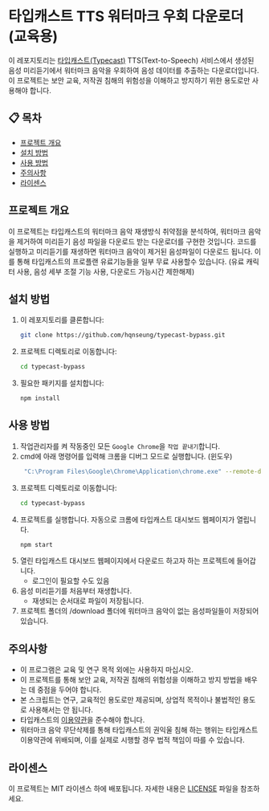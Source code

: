 # 타입캐스트 TTS 워터마크 우회 다운로더 (교육용)

이 레포지토리는 [타입캐스트(Typecast)](https://typecast.ai/) TTS(Text-to-Speech) 서비스에서 생성된 음성 미리듣기에서 워터마크 음악을 우회하여 음성 데이터를 추출하는 다운로더입니다. 이 프로젝트는 보안 교육, 저작권 침해의 위험성을 이해하고 방지하기 위한 용도로만 사용해야 합니다.

## 📋 목차
- [프로젝트 개요](#프로젝트-개요)
- [설치 방법](#설치-방법)
- [사용 방법](#사용-방법)
- [주의사항](#주의사항)
- [라이센스](#라이센스)

## 프로젝트 개요
이 프로젝트는 타입캐스트의 워터마크 음악 재생방식 취약점을 분석하여, 워터마크 음악을 제거하여 미리듣기 음성 파일을 다운로드 받는 다운로더를 구현한 것입니다. 코드를 실행하고 미리듣기를 재생하면 워터마크 음악이 제거된 음성파일이 다운로드 됩니다. 이를 통해 타입캐스트의 프로플랜 유료기능들을 일부 무료 사용할수 있습니다. (유료 캐릭터 사용, 음성 세부 조절 기능 사용, 다운로드 가능시간 제한해제) 


## 설치 방법
1. 이 레포지토리를 클론합니다:
    ```bash
    git clone https://github.com/hqnseung/typecast-bypass.git
    ```
2. 프로젝트 디렉토리로 이동합니다:
    ```bash
    cd typecast-bypass
    ```
3. 필요한 패키지를 설치합니다:
    ```bash
    npm install
    ```

## 사용 방법
1. 작업관리자를 켜 작동중인 모든 `Google Chrome`을 `작업 끝내기`합니다.
2. cmd에 아래 명령어를 입력해 크롬을 디버그 모드로 실행합니다. (윈도우)
   ```bash
    "C:\Program Files\Google\Chrome\Application\chrome.exe" --remote-debugging-port=9222
   ```
3. 프로젝트 디렉토리로 이동합니다:
    ```bash
    cd typecast-bypass
    ```
4. 프로젝트를 실행합니다. 자동으로 크롬에 타입캐스트 대시보드 웹페이지가 열립니다.
    ```bash
    npm start
    ```
5. 열린 타입캐스트 대시보드 웹페이지에서 다운로드 하고자 하는 프로젝트에 들어갑니다.
   - 로그인이 필요할 수도 있음
7. 음성 미리듣기를 처음부터 재생합니다.
   - 재생되는 순서대로 파일이 저장됩니다.
8. 프로젝트 폴더의 /download 폴더에 워터마크 음악이 없는 음성파일들이 저장되어 있습니다.


## 주의사항
- 이 프로그램은 교육 및 연구 목적 외에는 사용하지 마십시오.
- 이 프로젝트를 통해 보안 교육, 저작권 침해의 위험성을 이해하고 방지 방법을 배우는 데 중점을 두어야 합니다.
- 본 스크립트는 연구, 교육적인 용도로만 제공되며, 상업적 목적이나 불법적인 용도로 사용해서는 안 됩니다.
- 타입캐스트의 [이용약관](https://help.typecast.ai/ko/articles/5361255-%EC%9D%B4%EC%9A%A9%EC%95%BD%EA%B4%80?_gl=1*vqq3v6*_gcl_aw*R0NMLjE3MzU2MTkwNjAuQ2p3S0NBaUFwc203QmhCWkVpd0F2SXUyWDhmb1duVkdCREVxcTV4OURpS0ZiYnRLN3hhdjExbnpEeVE4WHpUMHhkMV82VFhCZXB4Qi14b0NPU29RQXZEX0J3RQ..*_gcl_au*MzAyMTU4NjQuMTczNDYwODY1Ni4xMTY2Nzg4NjIyLjE3MzU1NzM3NjAuMTczNTU3Mzc1OQ..*_ga*MTg5NTQ3MzczNy4xNzM0NTQyOTA4*_ga_5VCDJ4W4LQ*MTczNTYxOTA0Ny4xMy4xLjE3MzU2MTk0MDcuNTkuMC4w)을 준수해야 합니다.
- 워터마크 음악 무단삭제를 통해 타입캐스트의 권익울 침해 하는 행위는 타입캐스트 이용약관에 위배되며, 이를 실제로 시행할 경우 법적 책임이 따를 수 있습니다.

## 라이센스

이 프로젝트는 MIT 라이센스 하에 배포됩니다. 자세한 내용은 [LICENSE](LICENSE) 파일을 참조하세요.
